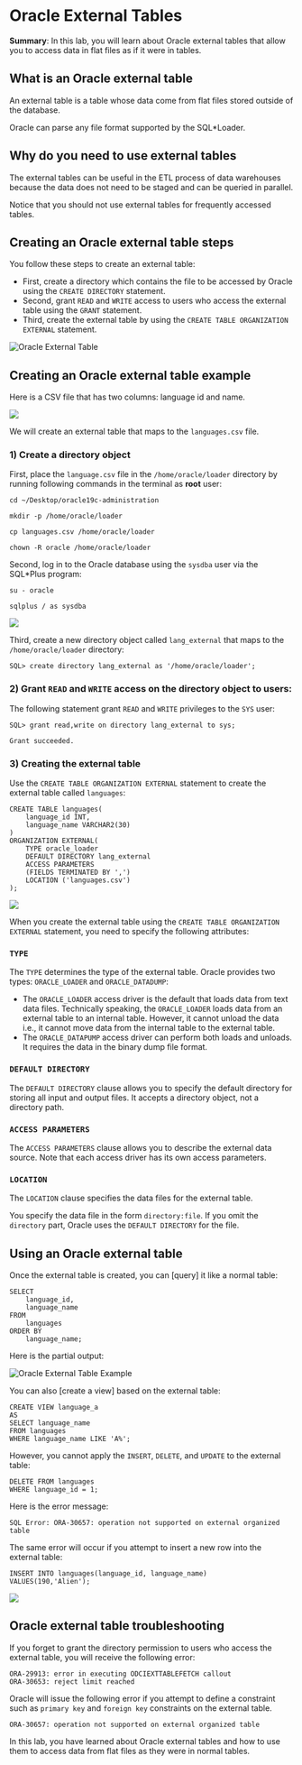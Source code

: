 # Oracle External Tables

**Summary**: In this lab, you will learn about Oracle external tables that allow you to access data in flat files as if it were in tables.

What is an Oracle external table
--------------------------------

An external table is a table whose data come from flat files stored outside of the database.

Oracle can parse any file format supported by the SQL\*Loader.

Why do you need to use external tables
--------------------------------------

The external tables can be useful in the ETL process of data warehouses because the data does not need to be staged and can be queried in parallel.

Notice that you should not use external tables for frequently accessed tables.

Creating an Oracle external table steps
---------------------------------------

You follow these steps to create an external table:

*   First, create a directory which contains the file to be accessed by Oracle using the `CREATE DIRECTORY` statement.
*   Second, grant `READ` and `WRITE` access to users who access the external table using the `GRANT` statement.
*   Third, create the external table by using the `CREATE TABLE ORGANIZATION EXTERNAL` statement.

![Oracle External Table](./images/Oracle-External-Table.png)

Creating an Oracle external table example
-----------------------------------------

Here is a CSV file that has two columns: language id and name.

![](./images/Oracle-External-Table-Data-File.png)


We will create an external table that maps to the `languages.csv` file.

### 1) Create a directory object

First, place the `language.csv` file in the `/home/oracle/loader` directory by running following commands in the terminal as **root** user:

```
cd ~/Desktop/oracle19c-administration

mkdir -p /home/oracle/loader

cp languages.csv /home/oracle/loader

chown -R oracle /home/oracle/loader
```

Second, log in to the Oracle database using the `sysdba` user via the SQL\*Plus program:

```
su - oracle

sqlplus / as sysdba
```

![](./images/17.png)

Third, create a new directory object called `lang_external` that maps to the `/home/oracle/loader` directory:

```
SQL> create directory lang_external as '/home/oracle/loader';   
```


### 2) Grant `READ` and `WRITE` access on the directory object to users:

The following statement grant `READ` and `WRITE` privileges to the `SYS` user:

```
SQL> grant read,write on directory lang_external to sys;

Grant succeeded.
```

### 3) Creating the external table

Use the `CREATE TABLE ORGANIZATION EXTERNAL` statement to create the external table called `languages`:

```
CREATE TABLE languages(
    language_id INT,
    language_name VARCHAR2(30)
)
ORGANIZATION EXTERNAL(
    TYPE oracle_loader
    DEFAULT DIRECTORY lang_external
    ACCESS PARAMETERS 
    (FIELDS TERMINATED BY ',')
    LOCATION ('languages.csv')
);

```

![](./images/18.png)

When you create the external table using the `CREATE TABLE ORGANIZATION EXTERNAL` statement, you need to specify the following attributes:

### `TYPE`

The `TYPE` determines the type of the external table. Oracle provides two types: `ORACLE_LOADER` and `ORACLE_DATADUMP`:

*   The `ORACLE_LOADER` access driver is the default that loads data from text data files. Technically speaking, the `ORACLE_LOADER` loads data from an external table to an internal table. However, it cannot unload the data i.e., it cannot move data from the internal table to the external table.
*   The `ORACLE_DATAPUMP` access driver can perform both loads and unloads. It requires the data in the binary dump file format.

### `DEFAULT DIRECTORY`

The `DEFAULT DIRECTORY` clause allows you to specify the default directory for storing all input and output files. It accepts a directory object, not a directory path.

### `ACCESS PARAMETERS`

The `ACCESS PARAMETERS` clause allows you to describe the external data source. Note that each access driver has its own access parameters.

### `LOCATION`

The `LOCATION` clause specifies the data files for the external table.

You specify the data file in the form `directory:file`. If you omit the `directory` part, Oracle uses the `DEFAULT DIRECTORY` for the file.

Using an Oracle external table
------------------------------

Once the external table is created, you can [query] it like a normal table:

```
SELECT 
    language_id, 
    language_name 
FROM 
    languages
ORDER BY 
    language_name;

```

Here is the partial output:

![Oracle External Table Example](./images/Oracle-External-Table-Example.png)

You can also [create a view] based on the external table:

```
CREATE VIEW language_a 
AS
SELECT language_name 
FROM languages
WHERE language_name LIKE 'A%';
```


However, you cannot apply the `INSERT`, `DELETE`, and `UPDATE` to the external table:

```
DELETE FROM languages 
WHERE language_id = 1;
```


Here is the error message:

```
SQL Error: ORA-30657: operation not supported on external organized table
```


The same error will occur if you attempt to insert a new row into the external table:

```
INSERT INTO languages(language_id, language_name) 
VALUES(190,'Alien');
```

![](./images/19.png)

Oracle external table troubleshooting
-------------------------------------

If you forget to grant the directory permission to users who access the external table, you will receive the following error:

```
ORA-29913: error in executing ODCIEXTTABLEFETCH callout
ORA-30653: reject limit reached
```


Oracle will issue the following error if you attempt to define a constraint such as `primary key` and `foreign key` constraints on the external table.

```
ORA-30657: operation not supported on external organized table
```


In this lab, you have learned about Oracle external tables and how to use them to access data from flat files as they were in normal tables.
